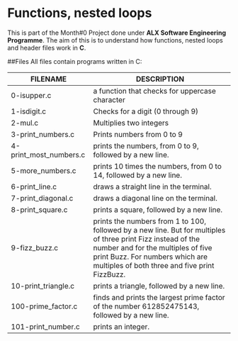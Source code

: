 # Functions, nested loops

This is part of the Month#0 Project done under **ALX Software Engineering Programme**.
The aim of this is to understand how functions, nested loops and header files work in **C**.

##Files
All files contain programs written in C:

| FILENAME | DESCRIPTION |
| -------- | ----------- |
| 0-isupper.c | a function that checks for uppercase character |
| 1-isdigit.c | Checks for a digit (0 through 9) |
| 2-mul.c | Multiplies two integers |
| 3-print_numbers.c | Prints numbers from 0 to 9 |
| 4-print_most_numbers.c | prints the numbers, from 0 to 9, followed by a new line. |
| 5-more_numbers.c | prints 10 times the numbers, from 0 to 14, followed by a new line. |
| 6-print_line.c | draws a straight line in the terminal. |
| 7-print_diagonal.c | draws a diagonal line on the terminal. |
| 8-print_square.c |  prints a square, followed by a new line. |
| 9-fizz_buzz.c | prints the numbers from 1 to 100, followed by a new line. But for multiples of three print Fizz instead of the number and for the multiples of five print Buzz. For numbers which are multiples of both three and five print FizzBuzz. |
| 10-print_triangle.c | prints a triangle, followed by a new line. |
| 100-prime_factor.c | finds and prints the largest prime factor of the number 612852475143, followed by a new line. |
| 101-print_number.c | prints an integer. |

